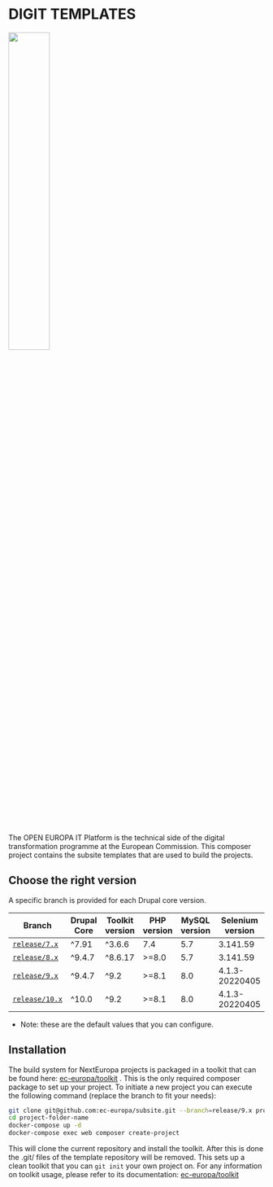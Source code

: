 # DIGIT TEMPLATES

<img width="40%" src="https://commission.europa.eu/themes/contrib/oe_theme/dist/ec/images/logo/positive/logo-ec--en.svg" />

The OPEN EUROPA IT Platform is the technical side of the digital
transformation programme at the European Commission. This composer project
contains the subsite templates that are used to build the projects.

## Choose the right version

A specific branch is provided for each Drupal core version.

| Branch                                                                   | Drupal Core | Toolkit version | PHP version | MySQL version | Selenium version |
|--------------------------------------------------------------------------|-------------|-----------------|-------------|---------------|------------------|
| [`release/7.x`](https://github.com/ec-europa/subsite/tree/release/7.x)   | ^7.91       | ^3.6.6          | 7.4         | 5.7           | 3.141.59         |
| [`release/8.x`](https://github.com/ec-europa/subsite/tree/release/8.x)   | ^9.4.7      | ^8.6.17         | &gt;=8.0    | 5.7           | 3.141.59         |
| [`release/9.x`](https://github.com/ec-europa/subsite/tree/release/9.x)   | ^9.4.7      | ^9.2            | &gt;=8.1    | 8.0           | 4.1.3-20220405   |
| [`release/10.x`](https://github.com/ec-europa/subsite/tree/release/10.x) | ^10.0       | ^9.2            | &gt;=8.1    | 8.0           | 4.1.3-20220405   |

* Note: these are the default values that you can configure.

## Installation

The build system for NextEuropa projects is packaged in a toolkit that can be
found here:
[ec-europa/toolkit](https://github.com/ec-europa/toolkit#user-guide-and-documentation)
.
This is the only required composer package to set up your project. To initiate
a new project you can execute the following command (replace the branch to
fit your needs):

```bash
git clone git@github.com:ec-europa/subsite.git --branch=release/9.x project-folder-name
cd project-folder-name
docker-compose up -d
docker-compose exec web composer create-project
```

This will clone the current repository and install the toolkit. After this is
done the .git/ files of the template repository will be removed. This sets up a
clean toolkit that you can `git init` your own project on. For any information
on toolkit usage, please refer to its documentation:
[ec-europa/toolkit](https://github.com/ec-europa/toolkit#user-guide)
